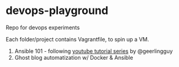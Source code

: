 # devops-playground
Repo for devops experiments

Each folder/project contains Vagrantfile, to spin up a VM.
1) Ansible 101 - following [youtube tutorial series](https://www.jeffgeerling.com/blog/2020/ansible-101-jeff-geerling-youtube-streaming-series) by @geerlingguy
2) Ghost blog automatization w/ Docker & Ansible

